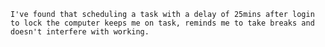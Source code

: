     I've found that scheduling a task with a delay of 25mins after login to lock the computer keeps me on task, reminds me to take breaks and doesn't interfere with working.
